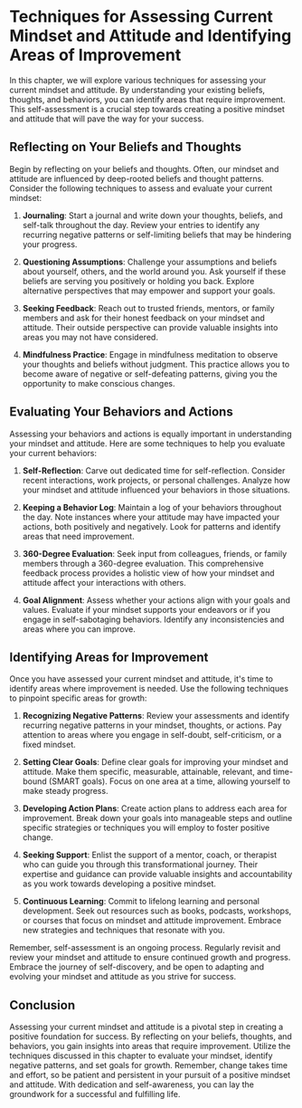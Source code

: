 # Techniques for Assessing Current Mindset and Attitude and Identifying Areas of Improvement

In this chapter, we will explore various techniques for assessing your current mindset and attitude. By understanding your existing beliefs, thoughts, and behaviors, you can identify areas that require improvement. This self-assessment is a crucial step towards creating a positive mindset and attitude that will pave the way for your success.

## Reflecting on Your Beliefs and Thoughts

Begin by reflecting on your beliefs and thoughts. Often, our mindset and attitude are influenced by deep-rooted beliefs and thought patterns. Consider the following techniques to assess and evaluate your current mindset:

1. **Journaling**: Start a journal and write down your thoughts, beliefs, and self-talk throughout the day. Review your entries to identify any recurring negative patterns or self-limiting beliefs that may be hindering your progress.
    
2. **Questioning Assumptions**: Challenge your assumptions and beliefs about yourself, others, and the world around you. Ask yourself if these beliefs are serving you positively or holding you back. Explore alternative perspectives that may empower and support your goals.
    
3. **Seeking Feedback**: Reach out to trusted friends, mentors, or family members and ask for their honest feedback on your mindset and attitude. Their outside perspective can provide valuable insights into areas you may not have considered.
    
4. **Mindfulness Practice**: Engage in mindfulness meditation to observe your thoughts and beliefs without judgment. This practice allows you to become aware of negative or self-defeating patterns, giving you the opportunity to make conscious changes.
    

## Evaluating Your Behaviors and Actions

Assessing your behaviors and actions is equally important in understanding your mindset and attitude. Here are some techniques to help you evaluate your current behaviors:

1. **Self-Reflection**: Carve out dedicated time for self-reflection. Consider recent interactions, work projects, or personal challenges. Analyze how your mindset and attitude influenced your behaviors in those situations.
    
2. **Keeping a Behavior Log**: Maintain a log of your behaviors throughout the day. Note instances where your attitude may have impacted your actions, both positively and negatively. Look for patterns and identify areas that need improvement.
    
3. **360-Degree Evaluation**: Seek input from colleagues, friends, or family members through a 360-degree evaluation. This comprehensive feedback process provides a holistic view of how your mindset and attitude affect your interactions with others.
    
4. **Goal Alignment**: Assess whether your actions align with your goals and values. Evaluate if your mindset supports your endeavors or if you engage in self-sabotaging behaviors. Identify any inconsistencies and areas where you can improve.
    

## Identifying Areas for Improvement

Once you have assessed your current mindset and attitude, it's time to identify areas where improvement is needed. Use the following techniques to pinpoint specific areas for growth:

1. **Recognizing Negative Patterns**: Review your assessments and identify recurring negative patterns in your mindset, thoughts, or actions. Pay attention to areas where you engage in self-doubt, self-criticism, or a fixed mindset.
    
2. **Setting Clear Goals**: Define clear goals for improving your mindset and attitude. Make them specific, measurable, attainable, relevant, and time-bound (SMART goals). Focus on one area at a time, allowing yourself to make steady progress.
    
3. **Developing Action Plans**: Create action plans to address each area for improvement. Break down your goals into manageable steps and outline specific strategies or techniques you will employ to foster positive change.
    
4. **Seeking Support**: Enlist the support of a mentor, coach, or therapist who can guide you through this transformational journey. Their expertise and guidance can provide valuable insights and accountability as you work towards developing a positive mindset.
    
5. **Continuous Learning**: Commit to lifelong learning and personal development. Seek out resources such as books, podcasts, workshops, or courses that focus on mindset and attitude improvement. Embrace new strategies and techniques that resonate with you.
    

Remember, self-assessment is an ongoing process. Regularly revisit and review your mindset and attitude to ensure continued growth and progress. Embrace the journey of self-discovery, and be open to adapting and evolving your mindset and attitude as you strive for success.

## Conclusion

Assessing your current mindset and attitude is a pivotal step in creating a positive foundation for success. By reflecting on your beliefs, thoughts, and behaviors, you gain insights into areas that require improvement. Utilize the techniques discussed in this chapter to evaluate your mindset, identify negative patterns, and set goals for growth. Remember, change takes time and effort, so be patient and persistent in your pursuit of a positive mindset and attitude. With dedication and self-awareness, you can lay the groundwork for a successful and fulfilling life.
